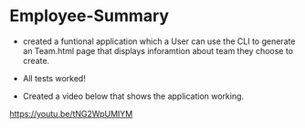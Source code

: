 # Employee-Summary

* created a funtional application which a User can use the CLI to generate an Team.html page that displays inforamtion about team they choose to create.

* All tests worked!

* Created a video below that shows the application working.

https://youtu.be/tNG2WpUMIYM